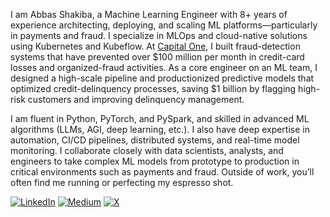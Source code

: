 I am Abbas Shakiba, a Machine Learning Engineer with 8+ years of experience architecting, deploying, and scaling ML platforms—particularly in payments and fraud. I specialize in MLOps and cloud-native solutions using Kubernetes and Kubeflow. At [Capital One](https://capitalone.com), I built fraud-detection systems that have prevented over \$100 million per month in credit-card losses and organized-fraud activities. As a core engineer on an ML team, I designed a high-scale pipeline and productionized predictive models that optimized credit-delinquency processes, saving \$1 billion by flagging high-risk customers and improving delinquency management.

I am fluent in Python, PyTorch, and PySpark, and skilled in advanced ML algorithms (LLMs, AGI, deep learning, etc.). I also have deep expertise in automation, CI/CD pipelines, distributed systems, and real-time model monitoring. I collaborate closely with data scientists, analysts, and engineers to take complex ML models from prototype to production in critical environments such as payments and fraud. Outside of work, you’ll often find me running or perfecting my espresso shot.

[![LinkedIn](https://img.shields.io/badge/LinkedIn-abshakiba-blue?logo=linkedin&logoColor=white)](https://www.linkedin.com/in/abshakiba)
[![Medium](https://img.shields.io/badge/abshakiba-00ab6c?logo=medium&logoColor=white)](https://medium.com/@abshakiba)
[![X](https://img.shields.io/badge/@abshakiba-181717?logo=x&logoColor=white)](https://x.com/abshakiba)

<!--
**abshakiba/abshakiba** is a ✨ _special_ ✨ repository because its `README.md` (this file) appears on your GitHub profile.

Here are some ideas to get you started:

- 🔭 I’m currently working on ...
- 🌱 I’m currently learning ...
- 👯 I’m looking to collaborate on ...
- 🤔 I’m looking for help with ...
- 💬 Ask me about ...
- 📫 How to reach me: ...
- 😄 Pronouns: ...
- ⚡ Fun fact: ...
-->
